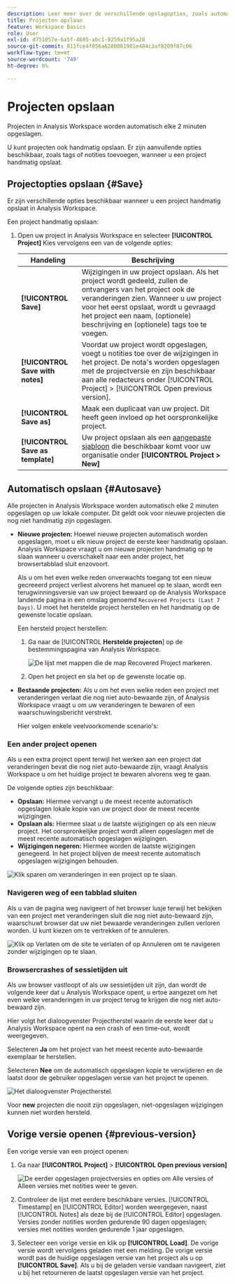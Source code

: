 ```yaml
---
description: Leer meer over de verschillende opslagopties, zoals automatisch opslaan, opslaan als, opslaan als sjabloon en eerdere versies openen.
title: Projecten opslaan
feature: Workspace Basics
role: User
exl-id: d751057e-6a5f-4605-abc1-9259a1f95a28
source-git-commit: 811fce4f056a6280081901e484c3af8209f87c06
workflow-type: tm+mt
source-wordcount: '749'
ht-degree: 0%

---
```


# Projecten opslaan

Projecten in Analysis Workspace worden automatisch elke 2 minuten opgeslagen.

U kunt projecten ook handmatig opslaan. Er zijn aanvullende opties beschikbaar, zoals tags of notities toevoegen, wanneer u een project handmatig opslaat.

## Projectopties opslaan {#Save}

Er zijn verschillende opties beschikbaar wanneer u een project handmatig opslaat in Analysis Workspace.

Een project handmatig opslaan:

1. Open uw project in Analysis Workspace en selecteer **[!UICONTROL Project]** Kies vervolgens een van de volgende opties:

   | Handeling | Beschrijving |
   |---|---| 
   | **[!UICONTROL Save]** | Wijzigingen in uw project opslaan. Als het project wordt gedeeld, zullen de ontvangers van het project ook de veranderingen zien. Wanneer u uw project voor het eerst opslaat, wordt u gevraagd het project een naam, (optionele) beschrijving en (optionele) tags toe te voegen. |
   | **[!UICONTROL Save with notes]** | Voordat uw project wordt opgeslagen, voegt u notities toe over de wijzigingen in het project. De nota&#39;s worden opgeslagen met de projectversie en zijn beschikbaar aan alle redacteurs onder [!UICONTROL Project] > [!UICONTROL Open previous version]. |
   | **[!UICONTROL Save as]** | Maak een duplicaat van uw project. Dit heeft geen invloed op het oorspronkelijke project. |
   | **[!UICONTROL Save as template]** | Uw project opslaan als een [aangepaste sjabloon](https://experienceleague.adobe.com/docs/analytics/analyze/analysis-workspace/build-workspace-project/starter-projects.html) die beschikbaar komt voor uw organisatie onder **[!UICONTROL Project > New]** |

## Automatisch opslaan {#Autosave}

Alle projecten in Analysis Workspace worden automatisch elke 2 minuten opgeslagen op uw lokale computer. Dit geldt ook voor nieuwe projecten die nog niet handmatig zijn opgeslagen.

* **Nieuwe projecten:** Hoewel nieuwe projecten automatisch worden opgeslagen, moet u elk nieuw project de eerste keer handmatig opslaan. Analysis Workspace vraagt u om nieuwe projecten handmatig op te slaan wanneer u overschakelt naar een ander project, het browsertabblad sluit enzovoort.

  Als u om het even welke reden onverwachts toegang tot een nieuw gecreeerd project verliest alvorens het manueel op te slaan, wordt een terugwinningsversie van uw project bewaard op de Analysis Workspace landende pagina in een omslag genoemd `Recovered Projects (Last 7 Days)`. U moet het herstelde project herstellen en het handmatig op de gewenste locatie opslaan.

  Een hersteld project herstellen:

   1. Ga naar de [!UICONTROL **Herstelde projecten**] op de bestemmingspagina van Analysis Workspace.

      ![De lijst met mappen die de map Recovered Project markeren.](assets/recovered-folder.png)

   1. Open het project en sla het op de gewenste locatie op.


* **Bestaande projecten:** Als u om het even welke reden een project met veranderingen verlaat die nog niet auto-bewaarde zijn, of Analysis Workspace vraagt u om uw veranderingen te bewaren of een waarschuwingsbericht verstrekt.

  Hier volgen enkele veelvoorkomende scenario&#39;s:

### Een ander project openen

Als u een extra project opent terwijl het werken aan een project dat veranderingen bevat die nog niet auto-bewaarde zijn, vraagt Analysis Workspace u om het huidige project te bewaren alvorens weg te gaan.

De volgende opties zijn beschikbaar:

* **Opslaan:** Hiermee vervangt u de meest recente automatisch opgeslagen lokale kopie van uw project door de meest recente wijzigingen.
* **Opslaan als:** Hiermee slaat u de laatste wijzigingen op als een nieuw project. Het oorspronkelijke project wordt alleen opgeslagen met de meest recente automatisch opgeslagen wijzigingen.
* **Wijzigingen negeren:** Hiermee worden de laatste wijzigingen genegeerd. In het project blijven de meest recente automatisch opgeslagen wijzigingen behouden.

![Klik sparen om veranderingen in een project op te slaan.](assets/existing-save.png)

### Navigeren weg of een tabblad sluiten

Als u van de pagina weg navigeert of het browser lusje terwijl het bekijken van een project met veranderingen sluit die nog niet auto-bewaard zijn, waarschuwt browser dat uw niet bewaarde veranderingen zullen verloren worden. U kunt kiezen om te vertrekken of te annuleren.

![Klik op Verlaten om de site te verlaten of op Annuleren om te navigeren zonder wijzigingen op te slaan. ](assets/browser-image.png)

### Browsercrashes of sessietijden uit

Als uw browser vastloopt of als uw sessietijden uit zijn, dan wordt de volgende keer dat u Analysis Workspace opent, u ertoe aangezet om het even welke veranderingen in uw project terug te krijgen die nog niet auto-bewaard zijn.

Hier volgt het dialoogvenster Projectherstel waarin de eerste keer dat u Analysis Workspace opent na een crash of een time-out, wordt weergegeven.

Selecteren **Ja** om het project van het meest recente auto-bewaarde exemplaar te herstellen.

Selecteren **Nee** om de automatisch opgeslagen kopie te verwijderen en de laatst door de gebruiker opgeslagen versie van het project te openen.

![Het dialoogvenster Projectherstel.](assets/project-recovery.png)

Voor **new** projecten die nooit zijn opgeslagen, niet-opgeslagen wijzigingen kunnen niet worden hersteld.

## Vorige versie openen {#previous-version}

Een vorige versie van een project openen:

1. Ga naar **[!UICONTROL Project]** > **[!UICONTROL Open previous version]**

   ![De eerder opgeslagen projectversies en opties om Alle versies of Alleen versies met notities weer te geven.](assets/previous-versions.png)

1. Controleer de lijst met eerdere beschikbare versies.
   [!UICONTROL Timestamp] en [!UICONTROL Editor] worden weergegeven, naast [!UICONTROL Notes] als deze bij de [!UICONTROL Editor] opgeslagen. Versies zonder notities worden gedurende 90 dagen opgeslagen; versies met notities worden gedurende 1 jaar opgeslagen.
1. Selecteer een vorige versie en klik op **[!UICONTROL Load]**.
De vorige versie wordt vervolgens geladen met een melding. De vorige versie wordt pas de huidige opgeslagen versie van het project als u op **[!UICONTROL Save]**. Als u bij de geladen versie vandaan navigeert, ziet u bij het retourneren de laatst opgeslagen versie van het project.
